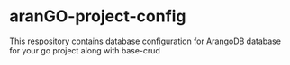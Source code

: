 # aranGO-project-config
This respository contains database configuration for ArangoDB database for your go project along with base-crud
